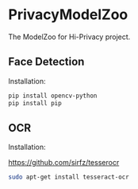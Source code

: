 # PrivacyModelZoo
The ModelZoo for Hi-Privacy project. 



## Face Detection

Installation:

```bash
pip install opencv-python
pip install pip
```



## OCR

Installation:

https://github.com/sirfz/tesserocr

```bash
sudo apt-get install tesseract-ocr
```

